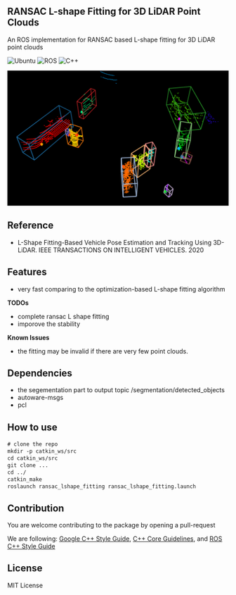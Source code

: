 ## RANSAC L-shape Fitting for 3D LiDAR Point Clouds
An ROS implementation for RANSAC based L-shape fitting for 3D LiDAR point clouds

![Ubuntu](https://img.shields.io/badge/OS-Ubuntu-informational?style=flat&logo=ubuntu&logoColor=white&color=2bbc8a)
![ROS](https://img.shields.io/badge/Tools-ROS-informational?style=flat&logo=ROS&logoColor=white&color=2bbc8a)
![C++](https://img.shields.io/badge/Code-C++-informational?style=flat&logo=c%2B%2B&logoColor=white&color=2bbc8a)

![demo_1](media/demo_01.png)


## Reference
* L-Shape Fitting-Based Vehicle Pose Estimation and Tracking Using 3D-LiDAR. IEEE TRANSACTIONS ON INTELLIGENT VEHICLES. 2020

## Features
* very fast comparing to the optimization-based L-shape fitting algorithm

**TODOs**
* complete ransac L shape fitting
* imporove the stability

**Known Issues**
* the fitting may be invalid if there are very few point clouds.

## Dependencies
* the segementation part to output topic /segmentation/detected_objects
* autoware-msgs
* pcl

## How to use
    # clone the repo
    mkdir -p catkin_ws/src
    cd catkin_ws/src
    git clone ...
    cd ../
    catkin_make 
    roslaunch ransac_lshape_fitting ransac_lshape_fitting.launch

## Contribution
You are welcome contributing to the package by opening a pull-request

We are following: 
[Google C++ Style Guide](https://google.github.io/styleguide/cppguide.html), 
[C++ Core Guidelines](https://isocpp.github.io/CppCoreGuidelines/CppCoreGuidelines#main), 
and [ROS C++ Style Guide](http://wiki.ros.org/CppStyleGuide)

## License
MIT License
